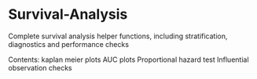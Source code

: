 # Survival-Analysis
Complete survival analysis helper functions, including stratification, diagnostics and performance checks

Contents:
kaplan meier plots
AUC plots
Proportional hazard test
Influential observation checks

